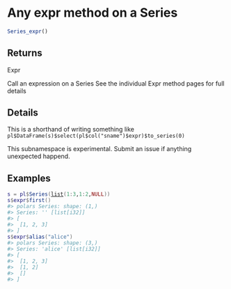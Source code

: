# Any expr method on a Series

```r
Series_expr()
```

## Returns

Expr

Call an expression on a Series See the individual Expr method pages for full details

## Details

This is a shorthand of writing something like `pl$DataFrame(s)$select(pl$col("sname")$expr)$to_series(0)`

This subnamespace is experimental. Submit an issue if anything unexpected happend.

## Examples

<pre class='r-example'><code><span class='r-in'><span><span class='va'>s</span> <span class='op'>=</span> <span class='va'>pl</span><span class='op'>$</span><span class='fu'>Series</span><span class='op'>(</span><span class='fu'><a href='https://rdrr.io/r/base/list.html'>list</a></span><span class='op'>(</span><span class='fl'>1</span><span class='op'>:</span><span class='fl'>3</span>,<span class='fl'>1</span><span class='op'>:</span><span class='fl'>2</span>,<span class='cn'>NULL</span><span class='op'>)</span><span class='op'>)</span></span></span>
<span class='r-in'><span><span class='va'>s</span><span class='op'>$</span><span class='va'>expr</span><span class='op'>$</span><span class='fu'>first</span><span class='op'>(</span><span class='op'>)</span></span></span>
<span class='r-out co'><span class='r-pr'>#&gt;</span> polars Series: shape: (1,)</span>
<span class='r-out co'><span class='r-pr'>#&gt;</span> Series: '' [list[i32]]</span>
<span class='r-out co'><span class='r-pr'>#&gt;</span> [</span>
<span class='r-out co'><span class='r-pr'>#&gt;</span> 	[1, 2, 3]</span>
<span class='r-out co'><span class='r-pr'>#&gt;</span> ]</span>
<span class='r-in'><span><span class='va'>s</span><span class='op'>$</span><span class='va'>expr</span><span class='op'>$</span><span class='fu'>alias</span><span class='op'>(</span><span class='st'>"alice"</span><span class='op'>)</span></span></span>
<span class='r-out co'><span class='r-pr'>#&gt;</span> polars Series: shape: (3,)</span>
<span class='r-out co'><span class='r-pr'>#&gt;</span> Series: 'alice' [list[i32]]</span>
<span class='r-out co'><span class='r-pr'>#&gt;</span> [</span>
<span class='r-out co'><span class='r-pr'>#&gt;</span> 	[1, 2, 3]</span>
<span class='r-out co'><span class='r-pr'>#&gt;</span> 	[1, 2]</span>
<span class='r-out co'><span class='r-pr'>#&gt;</span> 	[]</span>
<span class='r-out co'><span class='r-pr'>#&gt;</span> ]</span>
 </code></pre>
